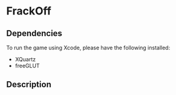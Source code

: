# FrackOff
## Dependencies
To run the game using Xcode, please have the following installed:
* XQuartz
* freeGLUT
## Description

